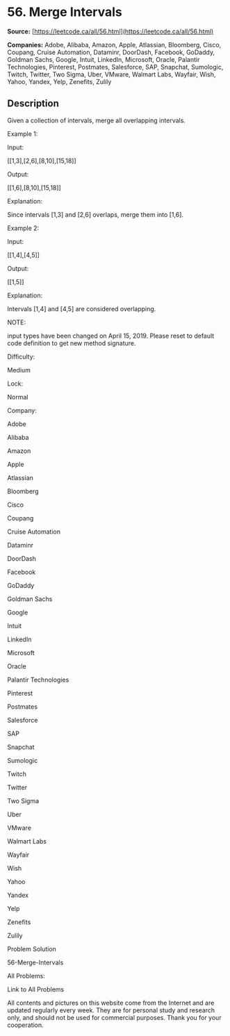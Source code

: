 # 56. Merge Intervals

**Source:** [https://leetcode.ca/all/56.html](https://leetcode.ca/all/56.html)

**Companies:** Adobe, Alibaba, Amazon, Apple, Atlassian, Bloomberg, Cisco, Coupang, Cruise Automation, Dataminr, DoorDash, Facebook, GoDaddy, Goldman Sachs, Google, Intuit, LinkedIn, Microsoft, Oracle, Palantir Technologies, Pinterest, Postmates, Salesforce, SAP, Snapchat, Sumologic, Twitch, Twitter, Two Sigma, Uber, VMware, Walmart Labs, Wayfair, Wish, Yahoo, Yandex, Yelp, Zenefits, Zulily

## Description

Given a collection of intervals, merge all overlapping intervals.

Example 1:

Input:

[[1,3],[2,6],[8,10],[15,18]]

Output:

[[1,6],[8,10],[15,18]]

Explanation:

Since intervals [1,3] and [2,6] overlaps, merge them into [1,6].

Example 2:

Input:

[[1,4],[4,5]]

Output:

[[1,5]]

Explanation:

Intervals [1,4] and [4,5] are considered overlapping.

NOTE:

input types have been changed on April 15, 2019. Please reset to
        default code definition to get new method signature.

Difficulty:

Medium

Lock:

Normal

Company:

Adobe

Alibaba

Amazon

Apple

Atlassian

Bloomberg

Cisco

Coupang

Cruise Automation

Dataminr

DoorDash

Facebook

GoDaddy

Goldman Sachs

Google

Intuit

LinkedIn

Microsoft

Oracle

Palantir Technologies

Pinterest

Postmates

Salesforce

SAP

Snapchat

Sumologic

Twitch

Twitter

Two Sigma

Uber

VMware

Walmart Labs

Wayfair

Wish

Yahoo

Yandex

Yelp

Zenefits

Zulily

Problem Solution

56-Merge-Intervals

All Problems:

Link to All Problems

All contents and pictures on this website come from the Internet and are updated regularly every week. They are for personal study and research only, and should not be used for commercial purposes. Thank you for your cooperation.

